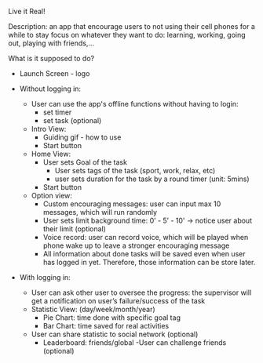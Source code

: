 Live it Real!

Description: an app that encourage users to not using their cell phones for a while to stay focus on whatever they want to do: learning, working, going out, playing with friends,…

What is it supposed to do?
- Launch Screen - logo

- Without logging in:
    - User can use the app's offline functions without having to login: 
	    + set timer
	    + set task (optional)
    - Intro View:
        - Guiding gif - how to use
        - Start button
    - Home View:
        - User sets Goal of the task
	      - User sets tags of the task (sport, work, relax, etc)
	      - user sets duration for the task by a round timer (unit: 5mins)
        - Start button
    - Option view:
        - Custom encouraging messages: user can input max 10 messages, which will run randomly
        - User sets limit background time: 0’ - 5’ - 10'
            -> notice user about their limit (optional)
        - Voice record: user can record voice, which will be played when phone wake up to leave a stronger encouraging message
        - All information about done tasks will be saved even when user has logged in yet. Therefore, those information can be    store later.
        
- With logging in:
    - User can ask other user to oversee the progress: the supervisor will get a notification on 	user’s failure/success of the task
    - Statistic View: (day/week/month/year)
        - Pie Chart: time done with specific goal tag
        - Bar Chart: time saved for real activities
    - User can share statistic to social network (optional)
        - Leaderboard: friends/global
        -User can challenge friends (optional)
